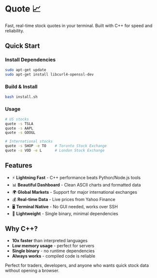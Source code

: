 # Quote 📈

Fast, real-time stock quotes in your terminal. Built with C++ for speed and reliability.

## Quick Start

### Install Dependencies
```bash
sudo apt-get update
sudo apt-get install libcurl4-openssl-dev
```

### Build & Install
```bash
bash install.sh
```

### Usage
```bash
# US stocks
quote -s TSLA
quote -s AAPL
quote -s GOOGL

# International stocks
quote -s SHOP -e TO    # Toronto Stock Exchange
quote -s VOD -e L      # London Stock Exchange
```

## Features
- ⚡ **Lightning Fast** - C++ performance beats Python/Node.js tools
- 📊 **Beautiful Dashboard** - Clean ASCII charts and formatted data
- 🌍 **Global Markets** - Support for major international exchanges
- 💰 **Real-time Data** - Live prices from Yahoo Finance
- 🖥️ **Terminal Native** - No GUI needed, works over SSH
- 📱 **Lightweight** - Single binary, minimal dependencies

## Why C++?
- **10x faster** than interpreted languages
- **Low memory usage** - perfect for servers
- **Single binary** - no runtime dependencies
- **Always works** - compiled code is reliable

Perfect for traders, developers, and anyone who wants quick stock data without opening a browser.
